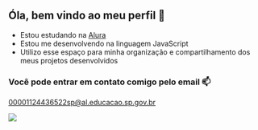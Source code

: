 ## Óla, bem vindo ao meu perfil 🧠

- Estou estudando na [Alura](https://www.alura.com.br)
- Estou me desenvolvendo na linguagem JavaScript
- Utilizo esse espaço para minha organização e compartilhamento dos meus projetos desenvolvidos

### Você pode entrar em contato comigo pelo email 📫

00001124436522sp@al.educacao.sp.gov.br

![](https://media1.tenor.com/m/O9vOT54k9xcAAAAd/bluezao.gif)
